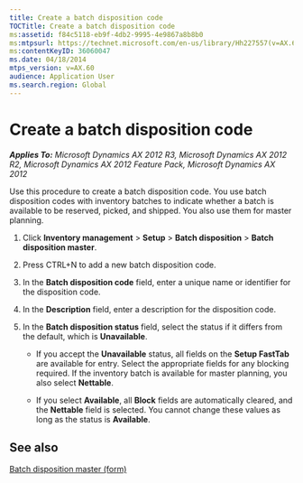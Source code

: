 ```yaml
---
title: Create a batch disposition code
TOCTitle: Create a batch disposition code
ms:assetid: f84c5118-eb9f-4db2-9995-4e9867a8b8b0
ms:mtpsurl: https://technet.microsoft.com/en-us/library/Hh227557(v=AX.60)
ms:contentKeyID: 36060047
ms.date: 04/18/2014
mtps_version: v=AX.60
audience: Application User
ms.search.region: Global
---
```


# Create a batch disposition code 


_**Applies To:** Microsoft Dynamics AX 2012 R3, Microsoft Dynamics AX 2012 R2, Microsoft Dynamics AX 2012 Feature Pack, Microsoft Dynamics AX 2012_

Use this procedure to create a batch disposition code. You use batch disposition codes with inventory batches to indicate whether a batch is available to be reserved, picked, and shipped. You also use them for master planning.

1.  Click **Inventory management** \> **Setup** \> **Batch disposition** \> **Batch disposition master**.

2.  Press CTRL+N to add a new batch disposition code.

3.  In the **Batch disposition code** field, enter a unique name or identifier for the disposition code.

4.  In the **Description** field, enter a description for the disposition code.

5.  In the **Batch disposition status** field, select the status if it differs from the default, which is **Unavailable**.
    
      - If you accept the **Unavailable** status, all fields on the **Setup FastTab** are available for entry. Select the appropriate fields for any blocking required. If the inventory batch is available for master planning, you also select **Nettable**.
    
      - If you select **Available**, all **Block** fields are automatically cleared, and the **Nettable** field is selected. You cannot change these values as long as the status is **Available**.

## See also

[Batch disposition master (form)](https://technet.microsoft.com/en-us/library/hh208612\(v=ax.60\))

  


